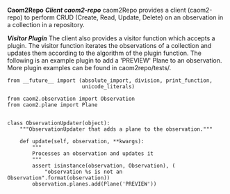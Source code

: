 **Caom2Repo**
***Client caom2-repo***
caom2Repo provides a client (caom2-repo) to perform CRUD (Create, Read, Update, Delete) on an observation in a collection in a repository. 

***Visitor Plugin***
The client also provides a visitor function which accepts a plugin. The visitor function iterates the observations of a collection and updates them according to the algorithm of the plugin function. The following is an example plugin to add a 'PREVIEW' Plane to an observation. More plugin examples can be found in caom2repo/tests/.
```
from __future__ import (absolute_import, division, print_function,
                        unicode_literals)

from caom2.observation import Observation
from caom2.plane import Plane


class ObservationUpdater(object):
    """ObservationUpdater that adds a plane to the observation."""

    def update(self, observation, **kwargs):
        """
        Processes an observation and updates it
        """
        assert isinstance(observation, Observation), (
            "observation %s is not an Observation".format(observation))
        observation.planes.add(Plane('PREVIEW'))
```
